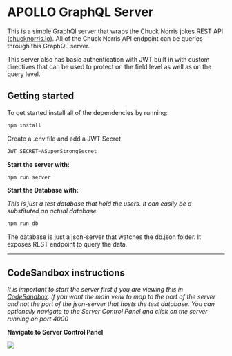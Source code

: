 # APOLLO GraphQL Server

This is a simple GraphQl server that wraps the Chuck Norris jokes REST API ([chucknorris.io](https://api.chucknorris.io/)). All of the Chuck Norris API endpoint can be queries through this GraphQL server.

This server also has basic authentication with JWT built in with custom directives that can be used to protect on the field level as well as on the query level.

## Getting started

To get started install all of the dependencies by running:

```javascript
npm install
```

Create a .env file and add a JWT Secret

```javascript
JWT_SECRET=ASuperStrongSecret
```

**Start the server with:**


```javascript
npm run server
```

**Start the Database with:**

_This is just a test database that hold the users. It can easily be a substituted an actual database._

```javascript
npm run db
```

The database is just a json-server that watches the db.json folder. It exposes REST endpoint to query the data.

____

## CodeSandbox instructions

_It is important to start the server first if you are viewing this in [CodeSandbox](https://codesandbox.io). If you want the main veiw to map to the port of the server and not the port of the json-server that hosts the test database. You can optionally navigate to the Server Control Panel and click on the server running on port 4000_

**Navigate to Server Control Panel**

![](http://ruwander/github.com/images/codeSandbox_server.PNG)

